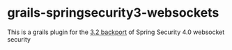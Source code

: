# grails-springsecurity3-websockets

This is a grails plugin for the [3.2 backport](https://github.com/northstratinc/springsecurity3-websockets) of Spring Security 4.0 websocket security
